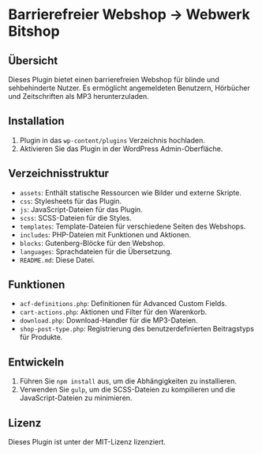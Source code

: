 # Barrierefreier Webshop -> Webwerk Bitshop

## Übersicht
Dieses Plugin bietet einen barrierefreien Webshop für blinde und sehbehinderte Nutzer. Es ermöglicht angemeldeten Benutzern, Hörbücher und Zeitschriften als MP3 herunterzuladen.

## Installation
1. Plugin in das `wp-content/plugins` Verzeichnis hochladen.
2. Aktivieren Sie das Plugin in der WordPress Admin-Oberfläche.

## Verzeichnisstruktur
- `assets`: Enthält statische Ressourcen wie Bilder und externe Skripte.
- `css`: Stylesheets für das Plugin.
- `js`: JavaScript-Dateien für das Plugin.
- `scss`: SCSS-Dateien für die Styles.
- `templates`: Template-Dateien für verschiedene Seiten des Webshops.
- `includes`: PHP-Dateien mit Funktionen und Aktionen.
- `blocks`: Gutenberg-Blöcke für den Webshop.
- `languages`: Sprachdateien für die Übersetzung.
- `README.md`: Diese Datei.

## Funktionen
- `acf-definitions.php`: Definitionen für Advanced Custom Fields.
- `cart-actions.php`: Aktionen und Filter für den Warenkorb.
- `download.php`: Download-Handler für die MP3-Dateien.
- `shop-post-type.php`: Registrierung des benutzerdefinierten Beitragstyps für Produkte.

## Entwickeln
1. Führen Sie `npm install` aus, um die Abhängigkeiten zu installieren.
2. Verwenden Sie `gulp`, um die SCSS-Dateien zu kompilieren und die JavaScript-Dateien zu minimieren.

## Lizenz
Dieses Plugin ist unter der MIT-Lizenz lizenziert.

